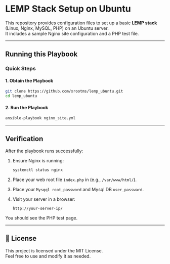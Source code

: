 # LEMP Stack Setup on Ubuntu

This repository provides configuration files to set up a basic **LEMP stack** (Linux, Nginx, MySQL, PHP) on an Ubuntu server.  
It includes a sample Nginx site configuration and a PHP test file.

---

## Running this Playbook

### Quick Steps

#### 1. Obtain the Playbook

```bash
git clone https://github.com/xrootms/lemp_ubuntu.git
cd lemp_ubuntu
```
#### 2. Run the Playbook

```bash
ansible-playbook nginx_site.yml
```
---

## Verification

After the playbook runs successfully:

1. Ensure Nginx is running:
   ```bash
   systemctl status nginx
   ```
2. Place your web root file `index.php` in (e.g., `/var/www/html/`).
3. Place your `Mysqql root_password` and Mysql DB `user_passward`.
4. Visit your server in a browser:

   ```
   http://your-server-ip/
   ```

You should see the PHP test page.

---

## 📜 License

This project is licensed under the MIT License.  
Feel free to use and modify it as needed.

